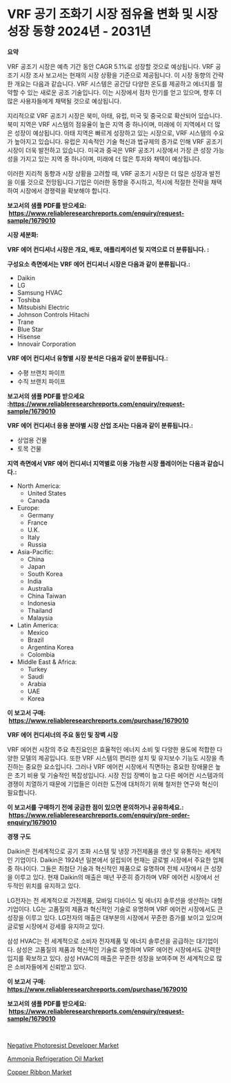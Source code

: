 <p><h1>VRF 공기 조화기 시장 점유율 변화 및 시장 성장 동향 2024년 - 2031년</h1></p><p><strong>요약</strong></p>
<p><p>VRF 공조기 시장은 예측 기간 동안 CAGR 5.1%로 성장할 것으로 예상됩니다. VRF 공조기 시장 조사 보고서는 현재의 시장 상황을 기준으로 제공됩니다. 이 시장 동향의 간략한 개요는 다음과 같습니다. VRF 시스템은 공간당 다양한 온도를 제공하고 에너지를 절약할 수 있는 새로운 공조 기술입니다. 이는 시장에서 점차 인기를 얻고 있으며, 향후 더 많은 사용자들에게 채택될 것으로 예상됩니다.</p><p>지리적으로 VRF 공조기 시장은 북미, 아태, 유럽, 미국 및 중국으로 확산되어 있습니다. 북미 지역은 VRF 시스템의 점유율이 높은 지역 중 하나이며, 미래에 이 지역에서 더 많은 성장이 예상됩니다. 아태 지역은 빠르게 성장하고 있는 시장으로, VRF 시스템의 수요가 높아지고 있습니다. 유럽은 지속적인 기술 혁신과 법규제의 증가로 인해 VRF 공조기 시장이 더욱 발전하고 있습니다. 미국과 중국은 VRF 공조기 시장에서 가장 큰 성장 가능성을 가지고 있는 지역 중 하나이며, 미래에 더 많은 투자와 채택이 예상됩니다.</p><p>이러한 지리적 동향과 시장 상황을 고려할 때, VRF 공조기 시장은 더 많은 성장과 발전을 이룰 것으로 전망됩니다.기업은 이러한 동향을 주시하고, 적시에 적절한 전략을 채택하여 시장에서 경쟁력을 확보해야 합니다.</p></p>
<p><strong>보고서의 샘플 PDF를 받으세요: &nbsp;<a href="https://www.reliableresearchreports.com/enquiry/request-sample/1679010">https://www.reliableresearchreports.com/enquiry/request-sample/1679010</a></strong></p>
<p><strong>시장 세분화:</strong></p>
<p><strong> VRF 에어 컨디셔너 시장은 개요, 배포, 애플리케이션 및 지역으로 더 분류됩니다. :</strong></p>
<p><strong>구성요소 측면에서는 VRF 에어 컨디셔너 시장은 다음과 같이 분류됩니다.:</strong></p>
<p><ul><li>Daikin</li><li>LG</li><li>Samsung HVAC</li><li>Toshiba</li><li>Mitsubishi Electric</li><li>Johnson Controls Hitachi</li><li>Trane</li><li>Blue Star</li><li>Hisense</li><li>Innovair Corporation</li></ul></p>
<p><strong> VRF 에어 컨디셔너 유형별 시장 분석은 다음과 같이 분류됩니다.:</strong></p>
<p><ul><li>수평 브랜치 파이프</li><li>수직 브랜치 파이프</li></ul></p>
<p><strong>보고서의 샘플 PDF를 받으세요 :<a href="https://www.reliableresearchreports.com/enquiry/request-sample/1679010">https://www.reliableresearchreports.com/enquiry/request-sample/1679010</a></strong></p>
<p><strong> VRF 에어 컨디셔너 응용 분야별 시장 산업 조사는 다음과 같이 분류됩니다.:</strong></p>
<p><ul><li>상업용 건물</li><li>토목 건물</li></ul></p>
<p><strong>지역 측면에서 VRF 에어 컨디셔너 지역별로 이용 가능한 시장 플레이어는 다음과 같습니다.:</strong></p>
<p><ul>
    <li>
        North America:
        <ul>
            <li>United States</li>
            <li>Canada</li>
        </ul>
    </li>
    <li>
        Europe:
        <ul>
            <li>Germany</li>
            <li>France</li>
            <li>U.K.</li>
            <li>Italy</li>
            <li>Russia</li>
        </ul>
    </li>
    <li>
        Asia-Pacific:
        <ul>
            <li>China</li>
            <li>Japan</li>
            <li>South Korea</li>
            <li>India</li>
            <li>Australia</li>
            <li>China Taiwan</li>
            <li>Indonesia</li>
            <li>Thailand</li>
            <li>Malaysia</li>
        </ul>
    </li>
    <li>
        Latin America:
        <ul>
            <li>Mexico</li>
            <li>Brazil</li>
            <li>Argentina Korea</li>
            <li>Colombia</li>
        </ul>
    </li>
    <li>
        Middle East & Africa:
        <ul>
            <li>Turkey</li>
            <li>Saudi</li>
            <li>Arabia</li>
            <li>UAE</li>
            <li>Korea</li>
        </ul>
    </li>
    </ul></p>
<p><strong>이 보고서 구매: &nbsp;<a href="https://www.reliableresearchreports.com/purchase/1679010">https://www.reliableresearchreports.com/purchase/1679010</a></strong></p>
<p><strong>VRF 에어 컨디셔너의 주요 동인 및 장벽 시장</strong></p>
<p><p>VRF 에어컨 시장의 주요 촉진요인은 효율적인 에너지 소비 및 다양한 용도에 적합한 다양한 모델의 제공입니다. 또한 VRF 시스템의 편리한 설치 및 유지보수 기능도 시장을 촉진하는 중요한 요소입니다. 그러나 VRF 에어컨 시장에서 직면하는 중요한 장애물은 높은 초기 비용 및 기술적인 복잡성입니다. 시장 진입 장벽이 높고 다른 에어컨 시스템과의 경쟁이 치열하기 때문에 기업들은 이러한 도전에 대처하기 위해 철저한 연구와 혁신이 필요합니다.</p></p>
<p><strong>이 보고서를 구매하기 전에 궁금한 점이 있으면 문의하거나 공유하세요.: &nbsp;<a href="https://www.reliableresearchreports.com/enquiry/pre-order-enquiry/1679010">https://www.reliableresearchreports.com/enquiry/pre-order-enquiry/1679010</a></strong></p>
<p><strong>경쟁 구도</strong></p>
<p><p>Daikin은 전세계적으로 공기 조화 시스템 및 냉장 가전제품을 생산 및 유통하는 세계적인 기업이다. Daikin은 1924년 일본에서 설립되어 현재는 글로벌 시장에서 주요한 업체 중 하나이다. 그들은 최첨단 기술과 혁신적인 제품으로 유명하며 전체 시장에서 큰 성장을 이루고 있다. 현재 Daikin의 매출은 매년 꾸준히 증가하며 VRF 에어컨 시장에서 선두적인 위치를 유지하고 있다.</p><p>LG전자는 전 세계적으로 가전제품, 모바일 디바이스 및 에너지 솔루션을 생산하는 대형 기업이다. LG는 고품질의 제품과 혁신적인 기술로 유명하며 VRF 에어컨 시장에서도 큰 성장을 이루고 있다. LG전자의 매출은 대부분의 시장에서 꾸준한 증가를 보이고 있으며 글로벌 시장에서 강세를 유지하고 있다.</p><p>삼성 HVAC는 전 세계적으로 소비자 전자제품 및 에너지 솔루션을 공급하는 대기업이다. 삼성은 고품질의 제품과 혁신적인 기술로 유명하며 VRF 에어컨 시장에서도 강력한 입지를 확보하고 있다. 삼성 HVAC의 매출은 꾸준한 성장을 보여주며 전 세계적으로 많은 소비자들에게 신뢰받고 있다.</p></p>
<p><strong>이 보고서 구매: &nbsp; <a href="https://www.reliableresearchreports.com/purchase/1679010">https://www.reliableresearchreports.com/purchase/1679010</a></strong></p>
<p><strong>보고서의 샘플 PDF를 받으세요: &nbsp;<a href="https://www.reliableresearchreports.com/enquiry/request-sample/1679010">https://www.reliableresearchreports.com/enquiry/request-sample/1679010</a></strong><strong></strong></p>
<p>&nbsp;</p>
<p><p><a href="https://github.com/timeliteaut/Market-Research-Report-List-1/blob/main/negative-photoresist-developer-market.md">Negative Photoresist Developer Market</a></p><p><a href="https://github.com/bobicer/Market-Research-Report-List-2/blob/main/ammonia-refrigeration-oil-market.md">Ammonia Refrigeration Oil Market</a></p><p><a href="https://github.com/globismark/Market-Research-Report-List-2/blob/main/copper-ribbon-market.md">Copper Ribbon Market</a></p></p>